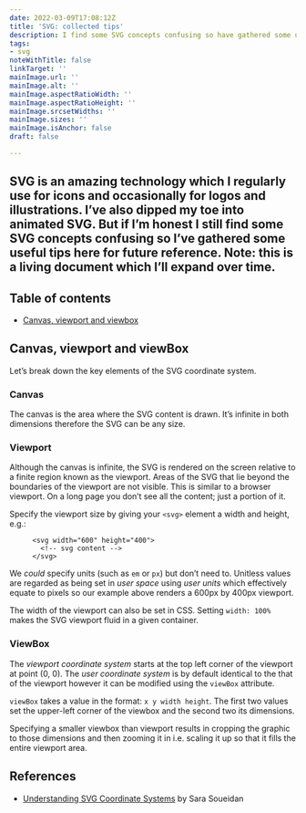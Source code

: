 ```yaml
---
date: 2022-03-09T17:08:12Z
title: 'SVG: collected tips'
description: I find some SVG concepts confusing so have gathered some useful tips
tags:
- svg
noteWithTitle: false
linkTarget: ''
mainImage.url: ''
mainImage.alt: ''
mainImage.aspectRatioWidth: ''
mainImage.aspectRatioHeight: ''
mainImage.srcsetWidths: ''
mainImage.sizes: ''
mainImage.isAnchor: false
draft: false

---
```

SVG is an amazing technology which I regularly use for icons and occasionally for logos and illustrations. I’ve also dipped my toe into animated SVG. But if I’m honest I still find some SVG concepts confusing so I’ve gathered some useful tips here for future reference. Note: this is a living document which I’ll expand over time.
---

## Table of contents

* [Canvas, viewport and viewbox](#canvas-viewport-and-viewbox)

## Canvas, viewport and viewBox

Let’s break down the key elements of the SVG coordinate system.

### Canvas

The canvas is the area where the SVG content is drawn. It’s infinite in both dimensions therefore the SVG can be any size. 

### Viewport

Although the canvas is infinite, the SVG is rendered on the screen relative to a finite region known as the viewport. Areas of the SVG that lie beyond the boundaries of the viewport are not visible. This is similar to a browser viewport. On a long page you don’t see all the content; just a portion of it.

Specify the viewport size by giving your `<svg>` element a width and height, e.g.:

<figure>

```
<svg width="600" height="400">
  <!-- svg content -->
</svg>
```
  
</figure>

We _could_ specify units (such as `em` or `px`) but don’t need to. Unitless values are regarded as being set in _user space_ using _user units_ which effectively equate to pixels so our example above renders a 600px by 400px viewport.

The width of the viewport can also be set in CSS. Setting `width: 100%` makes the SVG viewport fluid in a given container.

### ViewBox

The _viewport coordinate system_ starts at the top left corner of the viewport at point (0, 0). The _user coordinate system_ is by default identical to the that of the viewport however it can be modified using the `viewBox` attribute.
 
`viewBox` takes a value in the format: `x y width height`. The first two values set the upper-left corner of the viewbox and the second two its dimensions.

Specifying a smaller viewbox than viewport results in cropping the graphic to those dimensions and then zooming it in i.e. scaling it up so that it fills the entire viewport area.



## References

* [Understanding SVG Coordinate Systems](https://www.sarasoueidan.com/blog/svg-coordinate-systems/) by Sara Soueidan